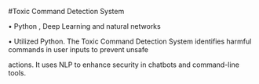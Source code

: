 #Toxic Command Detection System

• Python , Deep Learning and natural networks

• Utilized Python. The Toxic Command Detection System identifies harmful commands in user inputs to prevent unsafe

actions. It uses NLP to enhance security in chatbots and command-line tools.
